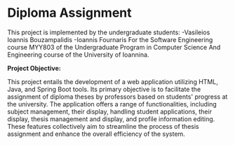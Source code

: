 # Diploma Assignment

This project is implemented by the undergraduate students: -Vasileios Ioannis Bouzampalidis -Ioannis Fournaris
For the Software Engineering course MYY803 of the Undergraduate Program in Computer Science And Engineering course of the University of Ioannina.

 <b> Project Objective: </b>

This project entails the development of a web application utilizing HTML, Java, and Spring Boot tools. Its 
primary objective is to facilitate the assignment of diploma theses by professors based on students' 
progress at the university. The application offers a range of functionalities, including subject 
management, their display, handling student applications, their display, thesis management and display, 
and profile information editing. These features collectively aim to streamline the process of thesis 
assignment and enhance the overall efficiency of the system.
